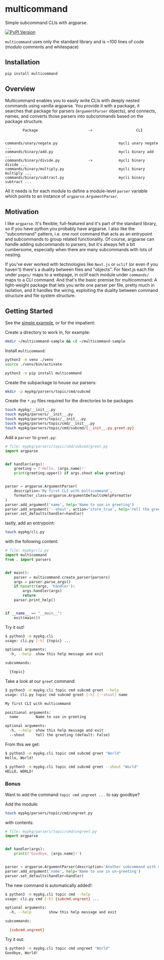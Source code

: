 # multicommand

Simple subcommand CLIs with argparse.

[![PyPI Version](https://img.shields.io/pypi/v/multicommand.svg)](https://pypi.org/project/multicommand/)

`multicommand` uses only the standard library and is ~100 lines of code (modulo comments and whitespace)

## Installation

```bash
pip install multicommand
```

## Overview

Multicommand enables you to easily write CLIs with deeply nested commands using vanilla argparse. You provide it with a package, it searches that package for parsers (`ArgumentParser` objects), and connects, names, and converts those parsers into subcommands based on the package structure.

```text
        Package                       ->                    CLI


commands/unary/negate.py                            mycli unary negate ...
commands/binary/add.py                              mycli binary add ...
commands/binary/divide.py             ->            mycli binary divide ...
commands/binary/multiply.py                         mycli binary multiply ...
commands/binary/subtract.py                         mycli binary subtract ...
```

All it needs is for each module to define a module-level `parser` variable which points to an instance of `argparse.ArgumentParser`.

## Motivation

I like `argparse`. It's flexible, full-featured and it's part of the standard library, so if you have python you probably have argparse. I also like the "subcommand" pattern, i.e. one root command that acts as an entrypoint and subcommands to group related functionality. Of course, argparse can handle adding subcommands to parsers, but it's always felt a bit cumbersome, especially when there are many subcommands with lots of nesting.

If you've ever worked with technologies like `Next.js` or `oclif` (or even if you haven't) there's a duality between files and "objects". For Next.js each file under `pages/` maps to a webpage, in oclif each module under `commands/` maps to a CLI command. And that's the basic premise for multicommand: A light-weight package that lets you write one parser per file, pretty much in isolation, and it handles the wiring, exploiting the duality between command structure and file system structure.

## Getting Started

See the [simple example](https://github.com/andrewrosss/multicommand/tree/master/examples/01_simple), or for the impatient:

Create a directory to work in, for example:

```bash
mkdir ~/multicommand-sample && cd ~/multicommand-sample
```

Install `multicommand`:

```bash
python3 -m venv ./venv
source ./venv/bin/activate

python3 -m pip install multicommand
```

Create the subpackage to house our parsers:

```bash
mkdir -p mypkg/parsers/topic/cmd/subcmd
```

Create the `*.py` files required for the directories to be packages

```bash
touch mypkg/__init__.py
touch mypkg/parsers/__init__.py
touch mypkg/parsers/topic/__init__.py
touch mypkg/parsers/topic/cmd/__init__.py
touch mypkg/parsers/topic/cmd/subcmd/{__init__.py,greet.py}
```

Add a `parser` to `greet.py`:

```python
# file: mypkg/parsers/topic/cmd/subcmd/greet.py
import argparse


def handler(args):
    greeting = f'Hello, {args.name}!'
    print(greeting.upper() if args.shout else greeting)


parser = argparse.ArgumentParser(
    description='My first CLI with multicommand',
    formatter_class=argparse.ArgumentDefaultsHelpFormatter
)
parser.add_argument('name', help='Name to use in greeting')
parser.add_argument('--shout', action='store_true', help='Yell the greeting')
parser.set_defaults(handler=handler)
```

lastly, add an entrypoint:

```bash
touch mypkg/cli.py
```

with the following content:

```python
# file: mypkg/cli.py
import multicommand
from . import parsers


def main():
    parser = multicommand.create_parser(parsers)
    args = parser.parse_args()
    if hasattr(args, 'handler'):
        args.handler(args)
        return
    parser.print_help()


if __name__ == "__main__":
    exit(main())
```

Try it out!

```bash
$ python3 -m mypkg.cli
usage: cli.py [-h] {topic} ...

optional arguments:
  -h, --help  show this help message and exit

subcommands:

  {topic}
```

Take a look at our `greet` command:

```bash
$ python3 -m mypkg.cli topic cmd subcmd greet --help
usage: cli.py topic cmd subcmd greet [-h] [--shout] name

My first CLI with multicommand

positional arguments:
  name        Name to use in greeting

optional arguments:
  -h, --help  show this help message and exit
  --shout     Yell the greeting (default: False)
```

From this we get:

```bash
$ python3 -m mypkg.cli topic cmd subcmd greet "World"
Hello, World!

$ python3 -m mypkg.cli topic cmd subcmd greet --shout "World"
HELLO, WORLD!
```

### Bonus

Want to add the command `topic cmd ungreet ...` to say goodbye?

Add the module:

```bash
touch mypkg/parsers/topic/cmd/ungreet.py
```

with contents:

```python
# file: mypkg/parsers/topic/cmd/ungreet.py
import argparse


def handler(args):
    print(f'Goodbye, {args.name}!')


parser = argparse.ArgumentParser(description='Another subcommand with multicommand')
parser.add_argument('name', help='Name to use in un-greeting')
parser.set_defaults(handler=handler)
```

The new command is automatically added!:

```bash
$ python3 -m mypkg.cli topic cmd --help
usage: cli.py cmd [-h] {subcmd,ungreet} ...

optional arguments:
  -h, --help        show this help message and exit

subcommands:

  {subcmd,ungreet}
```

Try it out:

```bash
$ python3 -m mypkg.cli topic cmd ungreet "World"
Goodbye, World!
```

